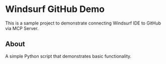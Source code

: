 # Windsurf GitHub Demo

This is a sample project to demonstrate connecting Windsurf IDE to GitHub via MCP Server.

## About
A simple Python script that demonstrates basic functionality.
